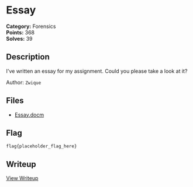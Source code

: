 # Essay

**Category:** Forensics  
**Points:** 368  
**Solves:** 39  

## Description

I've written an essay for my assignment. Could you please take a look at it?

Author: `Zwique`

## Files

- [Essay.docm](https://github.com/1nv1sibl3/BlitzCTF-2025/blob/main/files/38776ef7f5ac361148ec359fb34112cc/Essay.docm)

## Flag

```
flag{placeholder_flag_here}
```

## Writeup

[View Writeup](https://github.com/1nv1sibl3/BlitzCTF-2025/blob/main/writeups/Essay_writeup.md)
